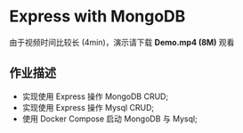 # Express with MongoDB

由于视频时间比较长 (4min)，演示请下载 **Demo.mp4 (8M)** 观看

## 作业描述
- 实现使用 Express 操作 MongoDB CRUD;
- 实现使用 Express 操作 Mysql CRUD;
- 使用 Docker Compose 启动 MongoDB 与 Mysql;
